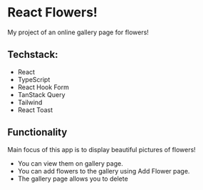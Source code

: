 # React Flowers!

My project of an online gallery page for flowers!

## Techstack:

- React
- TypeScript
- React Hook Form
- TanStack Query
- Tailwind
- React Toast

## Functionality

Main focus of this app is to display beautiful pictures of flowers!

- You can view them on gallery page.
- You can add flowers to the gallery using Add Flower page.
- The gallery page allows you to delete
